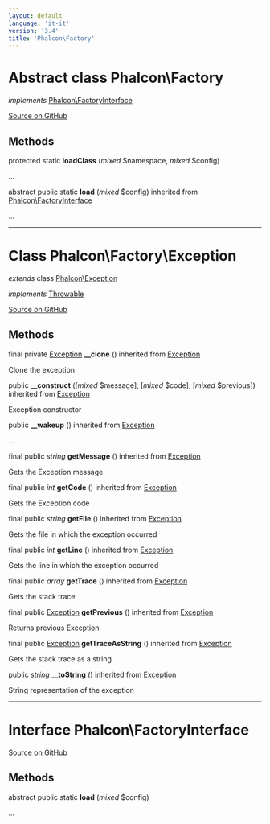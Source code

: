 ```yaml
---
layout: default
language: 'it-it'
version: '3.4'
title: 'Phalcon\Factory'
---
```

# Abstract class **Phalcon\Factory**

*implements* [Phalcon\FactoryInterface](/3.4/en/api/Phalcon_FactoryInterface)

<a href="https://github.com/phalcon/cphalcon/tree/v3.4.0/phalcon/factory.zep" class="btn btn-default btn-sm">Source on GitHub</a>

## Methods
protected static  **loadClass** (*mixed* $namespace, *mixed* $config)

...


abstract public static  **load** (*mixed* $config) inherited from [Phalcon\FactoryInterface](/3.4/en/api/Phalcon_FactoryInterface)

...



<hr>

# Class **Phalcon\Factory\Exception**

*extends* class [Phalcon\Exception](/3.4/en/api/Phalcon_Exception)

*implements* [Throwable](http://php.net/manual/en/class.throwable.php)

<a href="https://github.com/phalcon/cphalcon/tree/v3.4.0/phalcon/factory/exception.zep" class="btn btn-default btn-sm">Source on GitHub</a>

## Methods
final private [Exception](http://php.net/manual/en/class.exception.php) **__clone** () inherited from [Exception](http://php.net/manual/en/class.exception.php)

Clone the exception



public  **__construct** ([*mixed* $message], [*mixed* $code], [*mixed* $previous]) inherited from [Exception](http://php.net/manual/en/class.exception.php)

Exception constructor



public  **__wakeup** () inherited from [Exception](http://php.net/manual/en/class.exception.php)

...


final public *string* **getMessage** () inherited from [Exception](http://php.net/manual/en/class.exception.php)

Gets the Exception message



final public *int* **getCode** () inherited from [Exception](http://php.net/manual/en/class.exception.php)

Gets the Exception code



final public *string* **getFile** () inherited from [Exception](http://php.net/manual/en/class.exception.php)

Gets the file in which the exception occurred



final public *int* **getLine** () inherited from [Exception](http://php.net/manual/en/class.exception.php)

Gets the line in which the exception occurred



final public *array* **getTrace** () inherited from [Exception](http://php.net/manual/en/class.exception.php)

Gets the stack trace



final public [Exception](http://php.net/manual/en/class.exception.php) **getPrevious** () inherited from [Exception](http://php.net/manual/en/class.exception.php)

Returns previous Exception



final public [Exception](http://php.net/manual/en/class.exception.php) **getTraceAsString** () inherited from [Exception](http://php.net/manual/en/class.exception.php)

Gets the stack trace as a string



public *string* **__toString** () inherited from [Exception](http://php.net/manual/en/class.exception.php)

String representation of the exception




<hr>

# Interface **Phalcon\FactoryInterface**

<a href="https://github.com/phalcon/cphalcon/tree/v3.4.0/phalcon/factoryinterface.zep" class="btn btn-default btn-sm">Source on GitHub</a>

## Methods
abstract public static  **load** (*mixed* $config)

...


